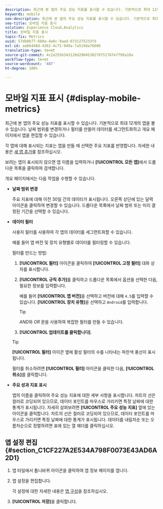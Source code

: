 ```yaml
---
description: 최근에 본 앱의 주요 성능 지표를 표시할 수 있습니다. 기본적으로 최대 12개의 앱을 볼 수 있습니다. 날짜 범위를 변경하거나 필터를 만들어 데이터를 세그먼트화하고 개요 페이지에서 앱을 편집할 수 있습니다.
keywords: mobile
seo-description: 최근에 본 앱의 주요 성능 지표를 표시할 수 있습니다. 기본적으로 최대 12개의 앱을 볼 수 있습니다. 날짜 범위를 변경하거나 필터를 만들어 데이터를 세그먼트화하고 개요 페이지에서 앱을 편집할 수 있습니다.
seo-title: 모바일 지표 표시
solution: Experience Cloud,Analytics
title: 모바일 지표 표시
topic-fix: Metrics
uuid: 57db0b77-6b0a-4a0c-9aad-0731275233fd
exl-id: aab6448d-4362-4c75-949a-7a519da76606
translation-type: tm+mt
source-git-commit: 4c2a255b343128d2904530279751767e7f99a10a
workflow-type: tm+mt
source-wordcount: '487'
ht-degree: 100%

---
```


# 모바일 지표 표시 {#display-mobile-metrics}

최근에 본 앱의 주요 성능 지표를 표시할 수 있습니다. 기본적으로 최대 12개의 앱을 볼 수 있습니다. 날짜 범위를 변경하거나 필터를 만들어 데이터를 세그먼트화하고 개요 페이지에서 앱을 편집할 수 있습니다.

각 앱에 대해 표시되는 지표는 앱을 만들 때 선택한 주요 지표를 반영합니다. 자세한 내용은 [새 앱 추가](/help/using/manage-apps/t-new-app.md)를 참조하십시오.

보려는 앱이 표시되지 않으면 앱 이름을 입력하거나 **[!UICONTROL 모든 앱]**&#x200B;에서 드롭다운 목록을 클릭하여 검색합니다.

개요 페이지에서는 다음 작업을 수행할 수 있습니다.

* **날짜 범위 변경**

   주요 지표에 대해 이전 30일 간의 데이터가 표시됩니다. 오른쪽 상단에 있는 달력 아이콘을 클릭하여 변경할 수 있습니다. 드롭다운 목록에서 날짜 범위 또는 미리 결정된 기간을 선택할 수 있습니다.

* **데이터 필터**

   사용자 필터를 사용하여 각 앱의 데이터를 세그먼트화할 수 있습니다.

   예를 들어 앱 버전 및 장치 유형별로 데이터를 필터링할 수 있습니다.

   필터를 만드는 방법:

   1. **[!UICONTROL 필터]** 아이콘을 클릭하여 **[!UICONTROL 고정 필터]** 대화 상자를 표시합니다.
   1. **[!UICONTROL 규칙 추가]**&#x200B;를 클릭하고 드롭다운 목록에서 옵션을 선택한 다음, 필요한 정보를 입력합니다.

      예를 들어 **[!UICONTROL 앱 버전]**&#x200B;을 선택하고 버전에 대해 `4.5`를 입력할 수 있습니다. **[!UICONTROL 장치 유형]**&#x200B;을 선택하고 `Android`를 입력합니다.

      >[!TIP]
      >
      >*AND*&#x200B;와 *OR* 문을 사용하여 복잡한 필터를 만들 수 있습니다.

   1. **[!UICONTROL 업데이트를 클릭합니다]**.
   >[!TIP]
   >
   >**[!UICONTROL 필터]** 아이콘 옆에 활성 필터의 수를 나타내는 파란색 풍선이 표시됩니다.

   필터를 취소하려면 **[!UICONTROL 필터]** 아이콘을 클릭한 다음, **[!UICONTROL 취소]**&#x200B;를 클릭합니다.

* **주요 성과 지표 표시**

   앱의 이름을 클릭하여 주요 성능 지표에 대한 세부 사항을 표시합니다. 차트의 선은 컬러로 코딩되어 있으므로, 데이터 포인트를 마우스로 가리키면 특정 날짜에 대한 통계가 표시됩니다. 자세히 살펴보려면 **[!UICONTROL 주요 성능 지표]** 옆에 있는 아이콘을 클릭합니다. 차트의 선은 컬러로 코딩되어 있으므로, 데이터 포인트를 마우스로 가리키면 특정 날짜에 대한 통계가 표시됩니다. 데이터를 내림차순 또는 오름차순으로 정렬하려면 표에 있는 열 헤더를 클릭하십시오.

## 앱 설정 편집 {#section_C1CF227A2E534A798F0073E43AD6A2D1}

1. 앱 타일에서 톱니바퀴 아이콘을 클릭하여 앱 정보 페이지를 엽니다.
1. 앱 설정을 편집합니다.

   각 설정에 대한 자세한 내용은 [앱 구성](/help/using/c-manage-app-settings/c-mob-confg-app/c-mob-confg-app.md)을 참조하십시오.

1. **[!UICONTROL 저장]**&#x200B;을 클릭합니다.
